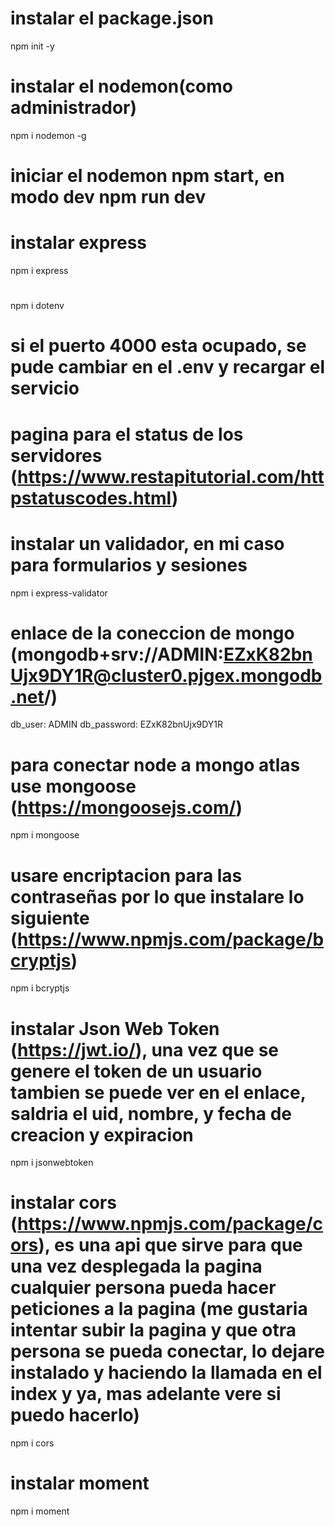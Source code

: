 # instalar el package.json
npm init -y
# instalar el nodemon(como administrador)
npm i nodemon -g
# iniciar el nodemon npm start, en modo dev npm run dev
# instalar express
npm i express
# 
npm i dotenv
#  si el puerto 4000 esta ocupado, se pude cambiar en el .env y recargar el servicio
# pagina para el status de los servidores (https://www.restapitutorial.com/httpstatuscodes.html)
# instalar un validador, en mi caso para formularios y sesiones
npm i express-validator
# enlace de la coneccion de mongo (mongodb+srv://ADMIN:EZxK82bnUjx9DY1R@cluster0.pjgex.mongodb.net/) 
db_user: ADMIN
db_password: EZxK82bnUjx9DY1R
# para conectar node a mongo atlas use mongoose (https://mongoosejs.com/)
npm i mongoose
# usare encriptacion para las contraseñas por lo que instalare lo siguiente (https://www.npmjs.com/package/bcryptjs)
npm i bcryptjs
# instalar Json Web Token (https://jwt.io/), una vez que se genere el token de un usuario tambien se puede ver en el enlace, saldria el uid, nombre, y fecha de creacion y expiracion
npm i jsonwebtoken
# instalar cors (https://www.npmjs.com/package/cors), es una api que sirve para que una vez desplegada la pagina cualquier persona pueda hacer peticiones a la pagina (me gustaria intentar subir la pagina y que otra persona se pueda conectar, lo dejare instalado y haciendo la llamada en el index y ya, mas adelante vere si puedo hacerlo)
npm i cors
# instalar moment
npm i moment